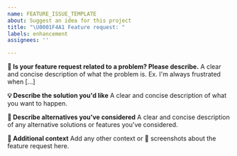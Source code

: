 ```yaml
---
name: FEATURE_ISSUE_TEMPLATE
about: Suggest an idea for this project
title: "\U0001F4A1 Feature request: "
labels: enhancement
assignees: ''

---
```


**🤔 Is your feature request related to a problem? Please describe.**
A clear and concise description of what the problem is. Ex. I'm always frustrated when [...]

**💡 Describe the solution you'd like**
A clear and concise description of what you want to happen.

**🔄 Describe alternatives you've considered**
A clear and concise description of any alternative solutions or features you've considered.

**🙏 Additional context**
Add any other context or 📸 screenshots about the feature request here.
